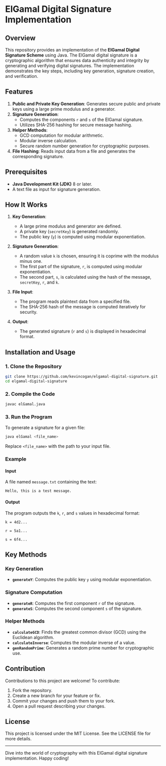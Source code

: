 # ElGamal Digital Signature Implementation

## Overview

This repository provides an implementation of the **ElGamal Digital Signature Scheme** using Java. The ElGamal digital signature is a cryptographic algorithm that ensures data authenticity and integrity by generating and verifying digital signatures. The implementation demonstrates the key steps, including key generation, signature creation, and verification.

## Features

1. **Public and Private Key Generation**: Generates secure public and private keys using a large prime modulus and a generator.
2. **Signature Generation**:
   - Computes the components `r` and `s` of the ElGamal signature.
   - Utilizes SHA-256 hashing for secure message hashing.
3. **Helper Methods**:
   - GCD computation for modular arithmetic.
   - Modular inverse calculation.
   - Secure random number generation for cryptographic purposes.
4. **File Hashing**: Reads input data from a file and generates the corresponding signature.

## Prerequisites

- **Java Development Kit (JDK)** 8 or later.
- A text file as input for signature generation.

## How It Works

1. **Key Generation**:
   - A large prime modulus and generator are defined.
   - A private key (`secretKey`) is generated randomly.
   - The public key (`y`) is computed using modular exponentiation.

2. **Signature Generation**:
   - A random value `k` is chosen, ensuring it is coprime with the modulus minus one.
   - The first part of the signature, `r`, is computed using modular exponentiation.
   - The second part, `s`, is calculated using the hash of the message, `secretKey`, `r`, and `k`.

3. **File Input**:
   - The program reads plaintext data from a specified file.
   - The SHA-256 hash of the message is computed iteratively for security.

4. **Output**:
   - The generated signature (`r` and `s`) is displayed in hexadecimal format.

## Installation and Usage

### 1. Clone the Repository
```bash
git clone https://github.com/kevincogan/elgamal-digital-signature.git
cd elgamal-digital-signature
```

### 2. Compile the Code
```bash
javac elGamal.java
```

### 3. Run the Program
To generate a signature for a given file:
```bash
java elGamal <file_name>
```
Replace `<file_name>` with the path to your input file.

### Example
#### Input
A file named `message.txt` containing the text:
```
Hello, this is a test message.
```

#### Output
The program outputs the `k`, `r`, and `s` values in hexadecimal format:
```
k = 4d2...

r = 5a1...

s = 6f4...
```

## Key Methods

### Key Generation
- **`generateY`**: Computes the public key `y` using modular exponentiation.

### Signature Computation
- **`generateR`**: Computes the first component `r` of the signature.
- **`generateS`**: Computes the second component `s` of the signature.

### Helper Methods
- **`calculateGCD`**: Finds the greatest common divisor (GCD) using the Euclidean algorithm.
- **`calculateInverse`**: Computes the modular inverse of a value.
- **`genRandomPrime`**: Generates a random prime number for cryptographic use.

## Contribution

Contributions to this project are welcome! To contribute:

1. Fork the repository.
2. Create a new branch for your feature or fix.
3. Commit your changes and push them to your fork.
4. Open a pull request describing your changes.

## License

This project is licensed under the MIT License. See the LICENSE file for more details.

---

Dive into the world of cryptography with this ElGamal digital signature implementation. Happy coding!
